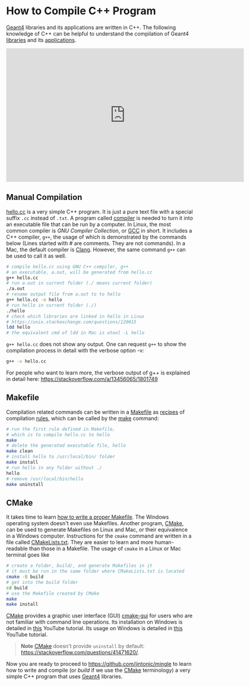 # How to Compile C++ Program

[Geant4] libraries and its applications are written in C++. The following knowledge of C++ can be helpful to understand the compilation of Geant4 [libraries] and its [applications].

<iframe width="640" height="360" src="https://www.youtube.com/embed/0UHyO2agCAc?si=ye3nguR-7F6geR_-&amp;start=53" title="YouTube video player" frameborder="0" allow="accelerometer; autoplay; clipboard-write; encrypted-media; gyroscope; picture-in-picture; web-share" referrerpolicy="strict-origin-when-cross-origin" allowfullscreen></iframe>

## Manual Compilation

[hello.cc] is a very simple C++ program. It is just a pure text file with a special suffix `.cc` instead of `.txt`. A program called [compiler] is needed to turn it into an executable file that can be run by a computer. In Linux, the most common compiler is *GNU Compiler Collection*, or [GCC] in short. It includes a C++ compiler, `g++`, the usage of which is demonstrated by the commands below (Lines started with # are comments. They are not commands). In a Mac, the default compiler is [Clang]. However, the same command `g++` can be used to call it as well.

```sh
# compile hello.cc using GNU C++ compiler, g++
# an executable, a.out, will be generated from hello.cc
g++ hello.cc
# run a.out in current folder (./ means current folder)
./a.out
# rename output file from a.out to to hello
g++ hello.cc -o hello
# run hello in current folder (./)
./hello
# check which libraries are linked in hello in Linux
# https://unix.stackexchange.com/questions/120015
ldd hello
# the equivalent cmd of ldd in Mac is otool -L hello
```

`g++ hello.cc` does not show any output. One can request `g++` to show the compilation process in detail with the verbose option -v:

```sh
g++ -v hello.cc
```

For people who want to learn more, the verbose output of g++ is explained in detail here: <https://stackoverflow.com/a/13456065/1801749>

## Makefile

Compilation related commands can be written in a [Makefile][] as [recipes][] of compilation [rules][], which can be called by the [make][] command:

```sh
# run the first rule defined in Makefile,
# which is to compile hello.cc to hello
make
# delete the generated executable file, hello
make clean
# install hello to /usr/local/bin/ folder
make install
# run hello in any folder without ./
hello
# remove /usr/local/bin/hello
make uninstall
```

## CMake

It takes time to learn [how to write a proper Makefile]. The Windows operating system doesn't even use Makefiles. Another program, [CMake][], can be used to generate Makefiles on Linux and Mac, or their equivalence in a Windows computer. Instructions for the `cmake` command are written in a file called [CMakeLists.txt][]. They are easier to learn and more human-readable than those in a Makefile. The usage of `cmake` in a Linux or Mac terminal goes like

```sh
# create a folder, build/, and generate Makefiles in it
# it must be run in the same folder where CMakeLists.txt is located
cmake -B build
# get into the build folder
cd build
# use the Makefile created by CMake
make
make install
```

[CMake][] provides a graphic user interface (GUI) [cmake-gui][] for users who are not familiar with command line operations. Its installation on Windows is detailed in [this](https://youtu.be/Lfk-oSSOJ34) YouTube tutorial. Its usage on Windows is detailed in [this](https://youtu.be/GykiM1lPON4&t=117s) YouTube tutorial.

> **Note**
> [CMake][] doesn't provide `uninstall` by default: <https://stackoverflow.com/questions/41471620/>.

Now you are ready to proceed to <https://github.com/jintonic/mingle> to learn how to write and compile (or *build* if we use the [CMake][] terminology) a very simple C++ program that uses [Geant4][] libraries.

[Geant4]: ../..
[libraries]: ..
[applications]: ../../examples
[hello.cc]: https://github.com/jintonic/geant4/blob/main/build/cpp/hello.cc
[recipes]: https://www.gnu.org/software/make/manual/html_node/Recipes.html
[rules]: https://www.gnu.org/software/make/manual/html_node/Rules.html
[compiler]: https://en.wikipedia.org/wiki/Compiler
[GCC]: https://gcc.gnu.org
[Clang]: https://clang.llvm.org
[Makefile]: https://github.com/jintonic/geant4/blob/main/build/cpp/Makefile
[how to write a proper Makefile]: https://opensource.com/article/18/8/what-how-makefile
[make]: https://www.gnu.org/software/make/manual/make.html
[CMake]: https://cmake.org
[CMakeLists.txt]: https://github.com/jintonic/geant4/blob/main/build/cpp/CMakeLists.txt
[cmake-gui]: https://cmake.org/cmake/help/latest/manual/cmake-gui.1.html
